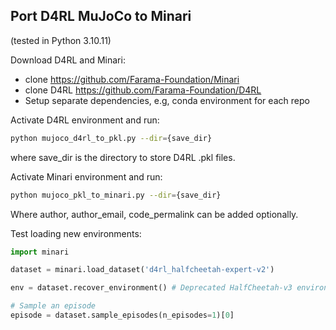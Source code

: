 ## Port D4RL MuJoCo to Minari
(tested in Python 3.10.11)

Download D4RL and Minari:
 - clone https://github.com/Farama-Foundation/Minari
 - clone D4RL https://github.com/Farama-Foundation/D4RL
 - Setup separate dependencies, e.g, conda environment for each repo

Activate D4RL environment and run:
```bash
python mujoco_d4rl_to_pkl.py --dir={save_dir}
```
where save_dir is the directory to store D4RL .pkl files.


Activate Minari environment and run:
```bash
python mujoco_pkl_to_minari.py --dir={save_dir}
```
Where author, author_email, code_permalink can be added optionally.


Test loading new environments:

```python
import minari

dataset = minari.load_dataset('d4rl_halfcheetah-expert-v2')

env = dataset.recover_environment() # Deprecated HalfCheetah-v3 environment

# Sample an episode
episode = dataset.sample_episodes(n_episodes=1)[0]
```